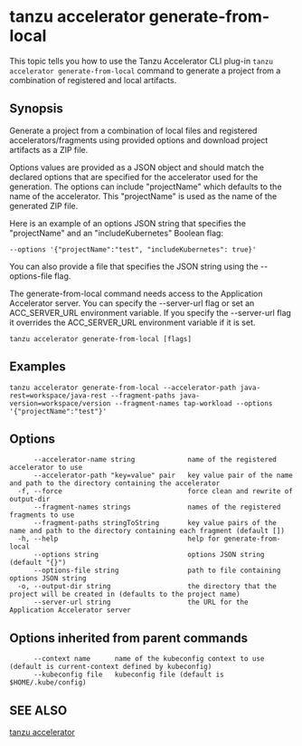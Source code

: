 # tanzu accelerator generate-from-local

This topic tells you how to use the Tanzu Accelerator CLI plug-in `tanzu accelerator generate-from-local`
command to generate a project from a combination of registered and local artifacts.

## Synopsis

Generate a project from a combination of local files and registered accelerators/fragments using provided
options and download project artifacts as a ZIP file.

Options values are provided as a JSON object and should match the declared options that are specified for the
accelerator used for the generation. The options can include "projectName" which defaults to the name of the accelerator.
This "projectName" is used as the name of the generated ZIP file.

Here is an example of an options JSON string that specifies the "projectName" and an "includeKubernetes" Boolean flag:

    --options '{"projectName":"test", "includeKubernetes": true}'

You can also provide a file that specifies the JSON string using the --options-file flag.

The generate-from-local command needs access to the Application Accelerator server. You can specify the --server-url flag or set
an ACC_SERVER_URL environment variable. If you specify the --server-url flag it overrides the ACC_SERVER_URL
environment variable if it is set.

```console
tanzu accelerator generate-from-local [flags]
```

## Examples

```console
tanzu accelerator generate-from-local --accelerator-path java-rest=workspace/java-rest --fragment-paths java-version=workspace/version --fragment-names tap-workload --options '{"projectName":"test"}'
```

## Options

```console
      --accelerator-name string             name of the registered accelerator to use
      --accelerator-path "key=value" pair   key value pair of the name and path to the directory containing the accelerator
  -f, --force                               force clean and rewrite of output-dir
      --fragment-names strings              names of the registered fragments to use
      --fragment-paths stringToString       key value pairs of the name and path to the directory containing each fragment (default [])
  -h, --help                                help for generate-from-local
      --options string                      options JSON string (default "{}")
      --options-file string                 path to file containing options JSON string
  -o, --output-dir string                   the directory that the project will be created in (defaults to the project name)
      --server-url string                   the URL for the Application Accelerator server
```

## Options inherited from parent commands

```console
      --context name      name of the kubeconfig context to use (default is current-context defined by kubeconfig)
      --kubeconfig file   kubeconfig file (default is $HOME/.kube/config)
```

## SEE ALSO

[tanzu accelerator](tanzu_accelerator.md)
